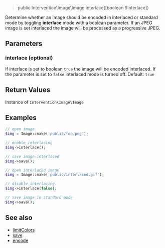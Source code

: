 > public Intervention\Image\Image interlace([boolean $interlace])

Determine whether an image should be encoded in interlaced or standard mode by toggling **interlace** mode with a boolean parameter. If an JPEG image is set interlaced the image will be processed as a progressive JPEG.

## Parameters

### interlace (optional)
If interlace is set to boolean `true` the image will be encoded interlaced. If the parameter is set to `false` interlaced mode is turned off. Default: `true`


## Return Values
Instance of `Intervention\Image\Image`

## Examples

```php
// open image
$img = Image::make('public/foo.png');

// enable interlacing
$img->interlace();

// save image interlaced
$img->save();

// open interlaced image
$img = Image::make('public/interlaced.gif');

// disable interlacing
$img->interlace(false);

// save image in standard mode
$img->save();
```

## See also

- [limitColors](/api/limitColors)
- [save](/api/save)
- [encode](/api/encode)
